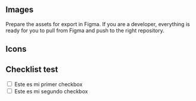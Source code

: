 ## Images

Prepare the assets for export in Figma. If you are a developer, everything is ready for you to pull from Figma and push to the right repository.

## Icons

## Checklist test  

<label><input type="checkbox" id="cbox1" value="first_checkbox"> Este es mi primer checkbox</label><br>
<input type="checkbox" id="cbox2" value="second_checkbox"> <label for="cbox2">Este es mi segundo checkbox</label>
